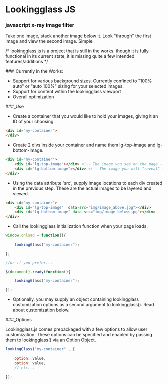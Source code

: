 # Lookingglass JS 
### javascript x-ray image filter

Take one image, stack another image below it.
Look "through" the first image and view the second image.
Simple.

/* lookingglass.js is a project that is still in the works. though it is fully functional in its current state, it is missing quite a few intended features/additions */

###_Currently in the Works:

* Support for various background sizes. Currently confined to "100% auto" or "auto 100%" sizing for your selected images.
* Support for content within the lookingglass viewport
* Overall optimization

###_Use

* Create a container that you would like to hold your images, giving it an ID of your choosing.
```html
<div id="my-container">
</div>
```
* Create 2 divs inside your container and name them lg-top-image and lg-bottom-image.
```html
<div id="my-container">
	<div id="lg-top-image"></div> <!-- The image you see on the page -->
	<div id="lg-bottom-image"></div> <!-- The image you will "reveal" in the lookingglass -->
</div>
```
* Using the data attribute 'src', supply image locations to each div created in the previous step. These are the actual images to be layered and viewed.
```html
<div id="my-container">
	<div id="lg-top-image"  data-src="img/image_above.jpg"></div>
    <div id="lg-bottom-image" data-src="img/image_below.jpg"></div>
</div>
```
* Call the lookingglass initialization function when your page loads.
```javascript
window.onload = function(){
	
	lookingGlass("my-container");

};

//or if you prefer...

$(document).ready(function(){

    lookingGlass("my-container");

});
```
* Optionally, you may supply an object containing lookingglass customization options as a second argument to lookingglass(). Read about customization below.

###_Options

Lookingglass.js comes prepackaged with a few options to allow user customization. These options can be specified and enabled by passing them to lookingglass() via an Option Object.
```javascript
lookingGlass("my-container" , {
	
	option: value,
	option: value,
	// etc...

});
```